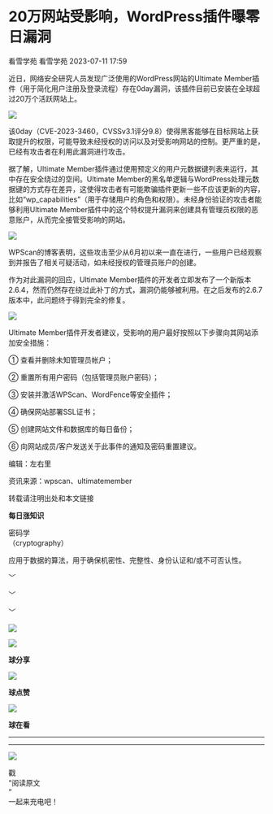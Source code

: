 #  20万网站受影响，WordPress插件曝零日漏洞   
看雪学苑  看雪学苑   2023-07-11 17:59  
  
近日，网络安全研究人员发现广泛使用的WordPress网站的Ultimate Member插件（用于简化用户注册及登录流程）存在0day漏洞，该插件目前已安装在全球超过20万个活跃网站上。  
  
  
![](https://mmbiz.qpic.cn/sz_mmbiz_png/1UG7KPNHN8Fv6UWsuJA1I393wiaJr3CUrzxibqpKVfhCAxibbNwm4HsXMcjw7WuaKQULQbPp5o8ATScgia1NNBibklQ/640?wx_fmt=png "")  
  
  
  
该0day（CVE-2023-3460，CVSSv3.1评分9.8）使得黑客能够在目标网站上获取提升的权限，可能导致未经授权的访问以及对受影响网站的控制。更严重的是，已经有攻击者在利用此漏洞进行攻击。  
  
  
据了解，Ultimate Member插件通过使用预定义的用户元数据键列表来运行，其中存在安全绕过的空间。Ultimate Member的黑名单逻辑与WordPress处理元数据键的方式存在差异，这使得攻击者有可能欺骗插件更新一些不应该更新的内容，比如“wp_capabilities”（用于存储用户的角色和权限）。未经身份验证的攻击者能够利用Ultimate Member插件中的这个特权提升漏洞来创建具有管理员权限的恶意账户，从而完全接管受影响的网站。  
  
  
![](https://mmbiz.qpic.cn/sz_mmbiz_png/1UG7KPNHN8Fv6UWsuJA1I393wiaJr3CUrCJ7icR8srcPpUaLOSKD8MW6YhxFIS3eW6udmILsbuXvXKTrwKIibzpTg/640?wx_fmt=png "")  
  
  
WPScan的博客表明，这些攻击至少从6月初以来一直在进行，一些用户已经观察到并报告了相关可疑活动，如未经授权的管理员账户的创建。  
  
  
作为对此漏洞的回应，Ultimate Member插件的开发者立即发布了一个新版本2.6.4，然而仍然存在绕过此补丁的方式，漏洞仍能够被利用。在之后发布的2.6.7版本中，此问题终于得到完全的修复。  
  
  
![](https://mmbiz.qpic.cn/sz_mmbiz_png/1UG7KPNHN8Fv6UWsuJA1I393wiaJr3CUr0JmEibUuHRUPub9AR4NHs0p9o8ibog7CeTYH9YgmlfClG1E5fEA29AeQ/640?wx_fmt=png "")  
  
  
  
Ultimate Member插件开发者建议，受影响的用户最好按照以下步骤向其网站添加安全措施：  
  
① 查看并删除未知管理员帐户；  
  
② 重置所有用户密码（包括管理员账户密码）；  
  
③ 安装并激活WPScan、WordFence等安全插件；  
  
④ 确保网站部署SSL证书；  
  
⑤ 创建网站文件和数据库的每日备份；  
  
⑥ 向网站成员/客户发送关于此事件的通知及密码重置建议。  
  
  
  
编辑：左右里  
  
资讯来源：wpscan、ultimatemember  
  
转载请注明出处和本文链接  
  
  
**每日涨知识**  
  
密码学  
（cryptography）  
  
应用于数据的算法，用于确保机密性、完整性、身份认证和/或不可否认性。  
  
  
﹀  
  
﹀  
  
﹀  
  
  
![](https://mmbiz.qpic.cn/mmbiz_jpg/Uia4617poZXP96fGaMPXib13V1bJ52yHq9ycD9Zv3WhiaRb2rKV6wghrNa4VyFR2wibBVNfZt3M5IuUiauQGHvxhQrA/640?wx_fmt=jpeg "")  
  
![](https://mmbiz.qpic.cn/sz_mmbiz_gif/1UG7KPNHN8E9S6vNnUMRCOictT4PicNGMgHmsIkOvEno4oPVWrhwQCWNRTquZGs2ZLYic8IJTJBjxhWVoCa47V9Rw/640?wx_fmt=gif "")  
  
**球分享**  
  
![](https://mmbiz.qpic.cn/sz_mmbiz_gif/1UG7KPNHN8E9S6vNnUMRCOictT4PicNGMgHmsIkOvEno4oPVWrhwQCWNRTquZGs2ZLYic8IJTJBjxhWVoCa47V9Rw/640?wx_fmt=gif "")  
  
**球点赞**  
  
![](https://mmbiz.qpic.cn/sz_mmbiz_gif/1UG7KPNHN8E9S6vNnUMRCOictT4PicNGMgHmsIkOvEno4oPVWrhwQCWNRTquZGs2ZLYic8IJTJBjxhWVoCa47V9Rw/640?wx_fmt=gif "")  
  
**球在看**  
  
****  
****  
  
![](https://mmbiz.qpic.cn/mmbiz_gif/1UG7KPNHN8FxuBNT7e2ZEfQZgBuH2GkFjvK4tzErD5Q56kwaEL0N099icLfx1ZvVvqzcRG3oMtIXqUz5T9HYKicA/640?wx_fmt=gif "")  
  
戳  
“阅读原文  
”  
一起来充电吧！  
  
